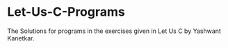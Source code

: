 # Let-Us-C-Programs
The Solutions for programs in the exercises given in Let Us C by Yashwant Kanetkar.
